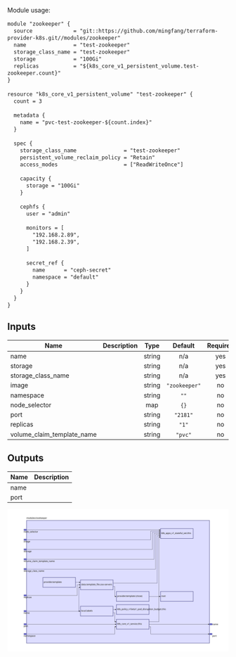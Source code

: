 Module usage:

    module "zookeeper" {
      source             = "git::https://github.com/mingfang/terraform-provider-k8s.git//modules/zookeeper"
      name               = "test-zookeeper"
      storage_class_name = "test-zookeeper"
      storage            = "100Gi"
      replicas           = "${k8s_core_v1_persistent_volume.test-zookeeper.count}"
    }

    resource "k8s_core_v1_persistent_volume" "test-zookeeper" {
      count = 3

      metadata {
        name = "pvc-test-zookeeper-${count.index}"
      }

      spec {
        storage_class_name               = "test-zookeeper"
        persistent_volume_reclaim_policy = "Retain"
        access_modes                     = ["ReadWriteOnce"]

        capacity {
          storage = "100Gi"
        }

        cephfs {
          user = "admin"

          monitors = [
            "192.168.2.89",
            "192.168.2.39",
          ]

          secret_ref {
            name      = "ceph-secret"
            namespace = "default"
          }
        }
      }
    }

## Inputs

| Name | Description | Type | Default | Required |
|------|-------------|:----:|:-----:|:-----:|
| name |  | string | n/a | yes |
| storage |  | string | n/a | yes |
| storage\_class\_name |  | string | n/a | yes |
| image |  | string | `"zookeeper"` | no |
| namespace |  | string | `""` | no |
| node\_selector |  | map | `{}` | no |
| port |  | string | `"2181"` | no |
| replicas |  | string | `"1"` | no |
| volume\_claim\_template\_name |  | string | `"pvc"` | no |

## Outputs

| Name | Description |
|------|-------------|
| name |  |
| port |  |

<img src="diagram.svg"/>
